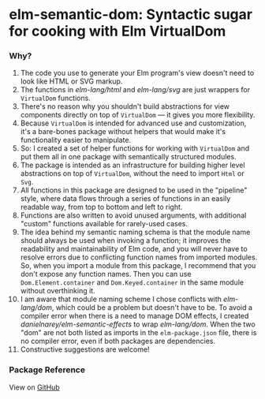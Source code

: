 
# elm-semantic-dom: Syntactic sugar for cooking with Elm VirtualDom

### Why?

1. The code you use to generate your Elm program's view doesn't need to look
like HTML or SVG markup.
2. The functions in *elm-lang/html* and *elm-lang/svg* are just wrappers for
`VirtualDom` functions.
3. There's no reason why you shouldn't build abstractions for view components
directly on top of `VirtualDom` — it gives you more flexibility.
4. Because `VirtualDom` is intended for advanced use and customization, it's a
bare-bones package without helpers that would make it's functionality easier to
manipulate.
5. So: I created a set of helper functions for working with `VirtualDom` and put
them all in one package with semantically structured modules.
6. The package is intended as an infrastructure for building higher level
abstractions on top of `VirtualDom`, without the need to import `Html` or `Svg`.
7. All functions in this package are designed to be used in the "pipeline"
style, where data flows through a series of functions in an easily readable way,
from top to bottom and left to right.
8. Functions are also written to avoid unused arguments, with additional
"custom" functions available for rarely-used cases.
9. The idea behind my semantic naming schema is that the module name should
always be used when invoking a function; it improves the readability and
maintainability of Elm code, and you will never have to resolve errors due to
conflicting function names from imported modules. So, when you import a module
from this package, I recommend that you don't expose any function names. Then
you can use `Dom.Element.container` and `Dom.Keyed.container` in the same module
without overthinking it.
10. I am aware that module naming scheme I chose conflicts with *elm-lang/dom*,
which could be a problem but doesn't have to be. To avoid a compiler error when
there is a need to manage DOM effects, I created
*danielnarey/elm-semantic-effects* to wrap *elm-lang/dom*. When the two "dom"
are not both listed as imports in the `elm-package.json` file, there is no
compiler error, even if both packages are dependencies.
11. Constructive suggestions are welcome!


### Package Reference

View on [GitHub](https://github.com/danielnarey/elm-semantic-dom#package-reference)
